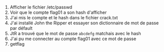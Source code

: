 1. Afficher le fichier /etc/passwd
2. Voir que le compte flag01 a son hash d'afficher
3. J'ai mis le compte et le hash dans le fichier crack.txt
4. J'ai installé John the Ripper et essayer son dictionnaire de mot de passe par défault
5. JtR a trouvé que le mot de passe `abcdefg` matchais avec le hash
6. J'ai pu me connecter au compte flag01 avec ce mot de passe
7. getflag

